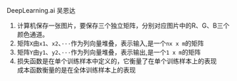 DeepLearning.ai  吴恩达

 1. 计算机保存一张图片，要保存三个独立矩阵，分别对应图片中的R、G、B三个颜色通道。
 2. 矩阵`X`由`x1`、`x2`、`···`作为列向量堆叠，表示输入,是一个`nx x m`的矩阵
 3. 矩阵`Y`由`y1`、`y2`、`···`作为列向量堆叠，表示输出,是一个`1 x m`的矩阵
 4. 损失函数是在单个训练样本中定义的，它衡量了在单个训练样本上的表现   
    成本函数衡量的是在全体训练样本上的表现

